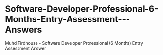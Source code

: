 # Software-Developer-Professional-6-Months-Entry-Assessment---Answers
Muhd Firdhouse - Software Developer Professional (6 Months) Entry Assessment Answer
